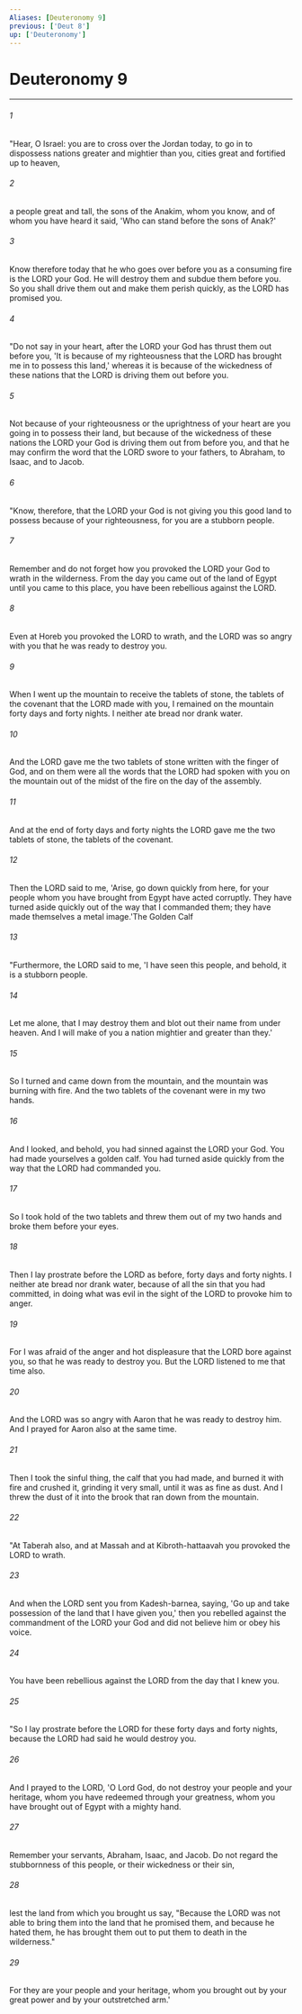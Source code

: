 ```yaml
---
Aliases: [Deuteronomy 9]
previous: ['Deut 8']
up: ['Deuteronomy']
---
```

# Deuteronomy 9

***

 

###### 1 
"Hear, O Israel: you are to cross over the Jordan today, to go in to dispossess nations greater and mightier than you, cities great and fortified up to heaven, 
 

###### 2 
a people great and tall, the sons of the Anakim, whom you know, and of whom you have heard it said, 'Who can stand before the sons of Anak?' 
 

###### 3 
Know therefore today that he who goes over before you as a consuming fire is the LORD your God. He will destroy them and subdue them before you. So you shall drive them out and make them perish quickly, as the LORD has promised you.
 
 

###### 4 
"Do not say in your heart, after the LORD your God has thrust them out before you, 'It is because of my righteousness that the LORD has brought me in to possess this land,' whereas it is because of the wickedness of these nations that the LORD is driving them out before you. 
 

###### 5 
Not because of your righteousness or the uprightness of your heart are you going in to possess their land, but because of the wickedness of these nations the LORD your God is driving them out from before you, and that he may confirm the word that the LORD swore to your fathers, to Abraham, to Isaac, and to Jacob.
 
 

###### 6 
"Know, therefore, that the LORD your God is not giving you this good land to possess because of your righteousness, for you are a stubborn people. 
 

###### 7 
Remember and do not forget how you provoked the LORD your God to wrath in the wilderness. From the day you came out of the land of Egypt until you came to this place, you have been rebellious against the LORD. 
 

###### 8 
Even at Horeb you provoked the LORD to wrath, and the LORD was so angry with you that he was ready to destroy you. 
 

###### 9 
When I went up the mountain to receive the tablets of stone, the tablets of the covenant that the LORD made with you, I remained on the mountain forty days and forty nights. I neither ate bread nor drank water. 
 

###### 10 
And the LORD gave me the two tablets of stone written with the finger of God, and on them were all the words that the LORD had spoken with you on the mountain out of the midst of the fire on the day of the assembly. 
 

###### 11 
And at the end of forty days and forty nights the LORD gave me the two tablets of stone, the tablets of the covenant. 
 

###### 12 
Then the LORD said to me, 'Arise, go down quickly from here, for your people whom you have brought from Egypt have acted corruptly. They have turned aside quickly out of the way that I commanded them; they have made themselves a metal image.'The Golden Calf
 
 

###### 13 
"Furthermore, the LORD said to me, 'I have seen this people, and behold, it is a stubborn people. 
 

###### 14 
Let me alone, that I may destroy them and blot out their name from under heaven. And I will make of you a nation mightier and greater than they.' 
 

###### 15 
So I turned and came down from the mountain, and the mountain was burning with fire. And the two tablets of the covenant were in my two hands. 
 

###### 16 
And I looked, and behold, you had sinned against the LORD your God. You had made yourselves a golden calf. You had turned aside quickly from the way that the LORD had commanded you. 
 

###### 17 
So I took hold of the two tablets and threw them out of my two hands and broke them before your eyes. 
 

###### 18 
Then I lay prostrate before the LORD as before, forty days and forty nights. I neither ate bread nor drank water, because of all the sin that you had committed, in doing what was evil in the sight of the LORD to provoke him to anger. 
 

###### 19 
For I was afraid of the anger and hot displeasure that the LORD bore against you, so that he was ready to destroy you. But the LORD listened to me that time also. 
 

###### 20 
And the LORD was so angry with Aaron that he was ready to destroy him. And I prayed for Aaron also at the same time. 
 

###### 21 
Then I took the sinful thing, the calf that you had made, and burned it with fire and crushed it, grinding it very small, until it was as fine as dust. And I threw the dust of it into the brook that ran down from the mountain.
 
 

###### 22 
"At Taberah also, and at Massah and at Kibroth-hattaavah you provoked the LORD to wrath. 
 

###### 23 
And when the LORD sent you from Kadesh-barnea, saying, 'Go up and take possession of the land that I have given you,' then you rebelled against the commandment of the LORD your God and did not believe him or obey his voice. 
 

###### 24 
You have been rebellious against the LORD from the day that I knew you.
 
 

###### 25 
"So I lay prostrate before the LORD for these forty days and forty nights, because the LORD had said he would destroy you. 
 

###### 26 
And I prayed to the LORD, 'O Lord God, do not destroy your people and your heritage, whom you have redeemed through your greatness, whom you have brought out of Egypt with a mighty hand. 
 

###### 27 
Remember your servants, Abraham, Isaac, and Jacob. Do not regard the stubbornness of this people, or their wickedness or their sin, 
 

###### 28 
lest the land from which you brought us say, "Because the LORD was not able to bring them into the land that he promised them, and because he hated them, he has brought them out to put them to death in the wilderness." 
 

###### 29 
For they are your people and your heritage, whom you brought out by your great power and by your outstretched arm.'
 
